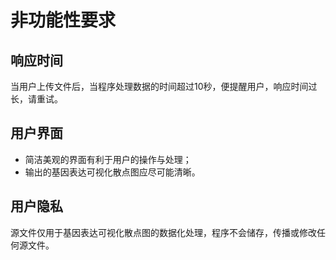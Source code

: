 # 非功能性要求

## 响应时间

  当用户上传文件后，当程序处理数据的时间超过10秒，便提醒用户，响应时间过长，请重试。

## 用户界面

- 简洁美观的界面有利于用户的操作与处理；
- 输出的基因表达可视化散点图应尽可能清晰。

## 用户隐私

  源文件仅用于基因表达可视化散点图的数据化处理，程序不会储存，传播或修改任何源文件。

